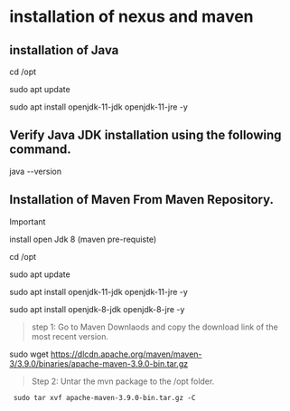 # installation of nexus and maven

## installation of Java
  
   cd /opt 
   
   sudo apt update
   
   sudo apt install openjdk-11-jdk openjdk-11-jre -y
    

## Verify Java JDK installation using the following command.

  java --version

## Installation of  Maven  From Maven Repository.

>[!IMPORTANT]
>install open Jdk 8 (maven pre-requiste)
 
   cd /opt
   
   sudo apt update
   
   sudo apt install openjdk-11-jdk openjdk-11-jre -y
   
   sudo apt install openjdk-8-jdk openjdk-8-jre -y

 > step 1: Go to Maven Downlaods and copy the download link of the most recent version.

sudo wget https://dlcdn.apache.org/maven/maven-3/3.9.0/binaries/apache-maven-3.9.0-bin.tar.gz

 > Step 2: Untar the mvn package to the /opt folder.
    
     sudo tar xvf apache-maven-3.9.0-bin.tar.gz -C 


